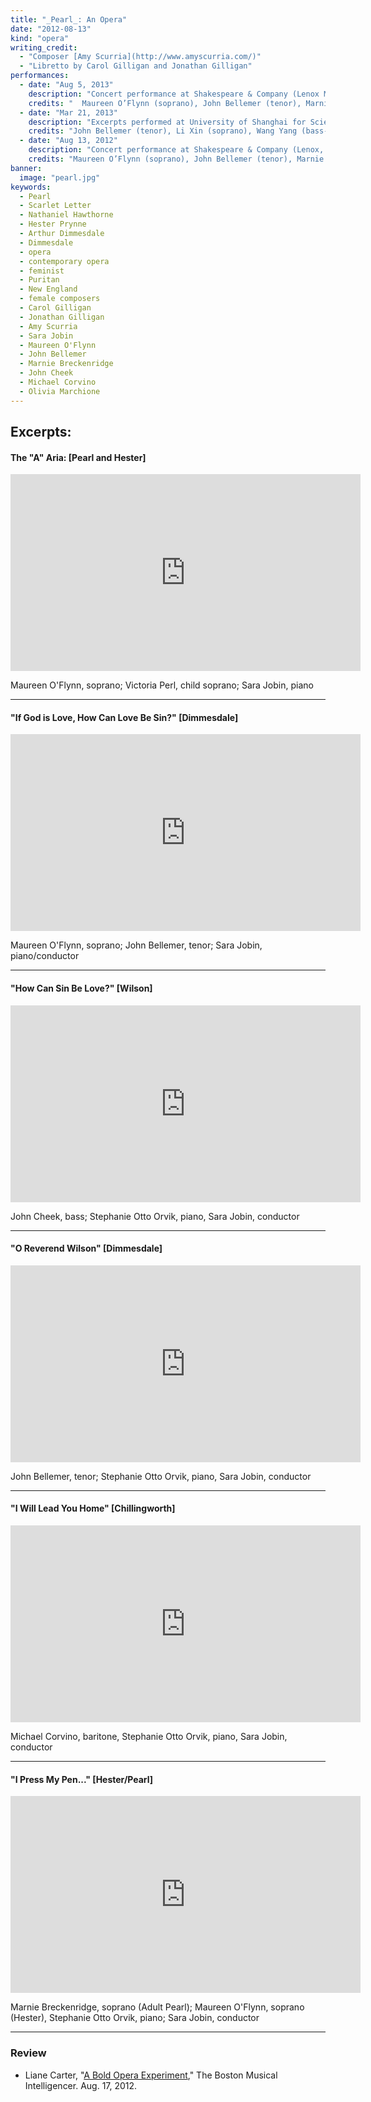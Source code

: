 ```yaml
---
title: "_Pearl_: An Opera"
date: "2012-08-13"
kind: "opera"
writing_credit:
  - "Composer [Amy Scurria](http://www.amyscurria.com/)"
  - "Libretto by Carol Gilligan and Jonathan Gilligan"
performances:
  - date: "Aug 5, 2013"
    description: "Concert performance at Shakespeare & Company (Lenox MA)"
    credits: "  Maureen O’Flynn (soprano), John Bellemer (tenor), Marnie Breckenridge (soprano), John Cheek (bass-baritone), Michael Corvino (bass), Olivia Marchione (child soprano), Stephanie Otto Orvik (piano), Sara Jobin (conductor and producer)"
  - date: "Mar 21, 2013"
    description: "Excerpts performed at University of Shanghai for Science and Technology"
    credits: "John Bellemer (tenor), Li Xin (soprano), Wang Yang (bass-baritone), Lin Shu (soprano), Charmaine (child soprano)"
  - date: "Aug 13, 2012"
    description: "Concert performance at Shakespeare & Company (Lenox, MA)"
    credits: "Maureen O’Flynn (soprano), John Bellemer (tenor), Marnie Breckenridge (soprano), John Cheek (bass-baritone), Olivia Marchione (child soprano), John Demler (baritone), Jack Brown (baritone), Sara Jobin (piano, conductor, producer)"
banner:
  image: "pearl.jpg"
keywords:
  - Pearl
  - Scarlet Letter
  - Nathaniel Hawthorne
  - Hester Prynne
  - Arthur Dimmesdale
  - Dimmesdale
  - opera
  - contemporary opera
  - feminist
  - Puritan
  - New England
  - female composers
  - Carol Gilligan
  - Jonathan Gilligan
  - Amy Scurria
  - Sara Jobin
  - Maureen O'Flynn
  - John Bellemer
  - Marnie Breckenridge
  - John Cheek
  - Michael Corvino
  - Olivia Marchione
---
```


## Excerpts:


#### **The "A" Aria:** [Pearl and Hester]

<iframe width="560" height="315" src="https://www.youtube.com/embed/7P1uA0BBJHA" frameborder="0" allow="encrypted-media" allowfullscreen></iframe>

  Maureen O'Flynn, soprano; Victoria Perl, child soprano; Sara Jobin, piano

---

#### **"If God is Love, How Can Love Be Sin?"** [Dimmesdale]

<iframe width="560" height="315" src="https://www.youtube.com/embed/cCD0FO8n0m0" frameborder="0" allow="encrypted-media" allowfullscreen></iframe>

Maureen O'Flynn, soprano; John Bellemer, tenor; Sara Jobin, piano/conductor

---

#### **"How Can Sin Be Love?"** [Wilson]

<iframe width="560" height="315" src="https://www.youtube.com/embed/qZ2fZUhd3KM" frameborder="0" allow="encrypted-media" allowfullscreen></iframe>

John Cheek, bass; Stephanie Otto Orvik, piano, Sara Jobin, conductor

---

#### **"O Reverend Wilson"** [Dimmesdale]

<iframe width="560" height="315" src="https://www.youtube.com/embed/8wDApiWU-os" frameborder="0" allow="encrypted-media" allowfullscreen></iframe>

  John Bellemer, tenor; Stephanie Otto Orvik, piano, Sara Jobin, conductor

---

#### **"I Will Lead You Home"** [Chillingworth]

<iframe width="560" height="315" src="https://www.youtube.com/embed/yT3P5gMYQas" frameborder="0" allow="encrypted-media" allowfullscreen></iframe>

  Michael Corvino, baritone, Stephanie Otto Orvik, piano, Sara Jobin, conductor

---

#### **"I Press My Pen..."** [Hester/Pearl]

<iframe width="560" height="315" src="https://www.youtube.com/embed/ZMjYBYIV5dY" frameborder="0" allow="encrypted-media" allowfullscreen></iframe>

Marnie Breckenridge, soprano (Adult Pearl); Maureen O'Flynn, soprano (Hester), 
Stephanie Otto Orvik, piano; Sara Jobin, conductor 

---

### Review

* Liane Carter, "[A Bold Opera Experiment](http://www.classical-scene.com/2012/08/17/opera-experiment/)," The Boston Musical Intelligencer. Aug. 17, 2012.
